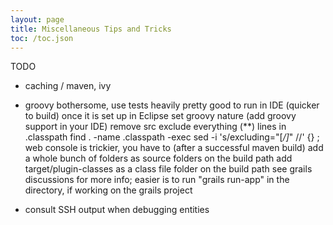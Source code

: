 ```yaml
---
layout: page
title: Miscellaneous Tips and Tricks
toc: /toc.json
---
```


TODO

* caching / maven, ivy

* groovy bothersome, use tests heavily
     pretty good to run in IDE (quicker to build) once it is set up
     in Eclipse
          set groovy nature (add groovy support in your IDE)
          remove src exclude everything (**) lines in .classpath
               find . -name .classpath -exec sed -i 's/excluding="[*\/]*" //' {} \;
          web console is trickier, you have to (after a successful maven build)
                    add a whole bunch of folders as source folders on the build path
                    add target/plugin-classes as a class file folder on the build path
               see grails discussions for more info; easier is to run "grails run-app" in the directory,
               if working on the grails project

* consult SSH output when debugging entities
